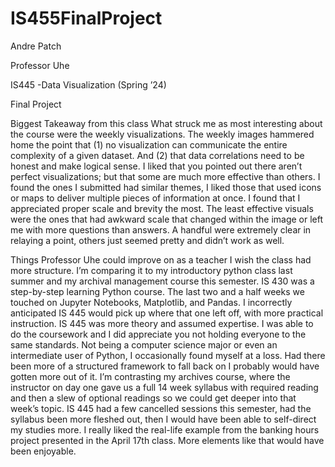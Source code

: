# IS455FinalProject

Andre Patch

Professor Uhe 

IS445 -Data Visualization (Spring ’24)

Final Project

Biggest Takeaway from this class
What struck me as most interesting about the course were the weekly visualizations. The weekly images hammered home the point that (1) no visualization can communicate the entire complexity of a given dataset.  And (2) that data correlations need to be honest and make logical sense. I liked that you pointed out there aren’t perfect visualizations; but that some are much more effective than others. I found the ones I submitted had similar themes, I liked those that used icons or maps to deliver multiple pieces of information at once. I found that I appreciated proper scale and brevity the most. The least effective visuals were the ones that had awkward scale that changed within the image or left me with more questions than answers. A handful were extremely clear in relaying a point, others just seemed pretty and didn’t work as well.

Things Professor Uhe could improve on as a teacher
I wish the class had more structure. I’m comparing it to my introductory python class last summer and my archival management course this semester. IS 430 was a step-by-step learning Python course. The last two and a half weeks we touched on Jupyter Notebooks, Matplotlib, and Pandas. I incorrectly anticipated IS 445 would pick up where that one left off, with more practical instruction. IS 445 was more theory and assumed expertise. I was able to do the coursework and I did appreciate you not holding everyone to the same standards. 
Not being a computer science major or even an intermediate user of Python, I occasionally found myself at a loss. Had there been more of a structured framework to fall back on I probably would have gotten more out of it. I’m contrasting my archives course, where the instructor on day one gave us a full 14 week syllabus with required reading and then a slew of optional readings so we could get deeper into that week’s topic. IS 445 had a few cancelled sessions this semester, had the syllabus been more fleshed out, then I would have been able to self-direct my studies more.
I really liked the real-life example from the banking hours project presented in the April 17th class. More elements like that would have been enjoyable.
